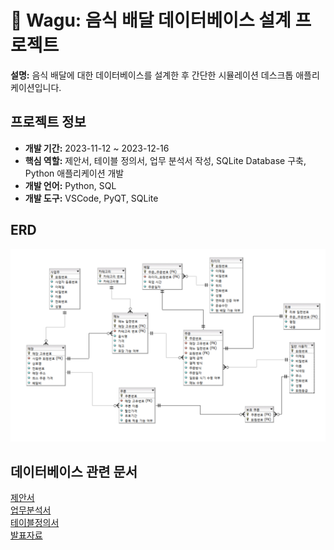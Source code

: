 # 🚚 Wagu: 음식 배달 데이터베이스 설계 프로젝트

**설명:** 음식 배달에 대한 데이터베이스를 설계한 후 간단한 시뮬레이션 데스크톱 애플리케이션입니다.

## 프로젝트 정보

- **개발 기간:** 2023-11-12 ~ 2023-12-16
- **핵심 역할:** 제안서, 테이블 정의서, 업무 분석서 작성, SQLite Database 구축, Python 애플리케이션 개발
- **개발 언어:** Python, SQL
- **개발 도구:** VSCode, PyQT, SQLite

## ERD

![ERD](images/ERD.png)

## 데이터베이스 관련 문서

[제안서](documents/Wagu_제안서.pdf) <br>
[업무분석서](documents/Wagu_업무분석서.pdf) <br>
[테이블정의서](documents/Wagu_테이블정의서.pdf) <br>
[발표자료](documents/Wagu_발표자료.pdf) <br>
